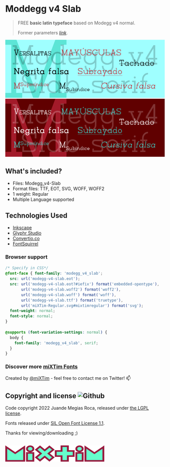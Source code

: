 # Moddegg v4 Slab

> FREE **basic latin typeface** based on Modegg v4 normal.
> 
> Former parameters [_link_](https://en.m.fontke.com/font/12316704/).

![Typeface sample](img/Modegg-sample-light.png#gh-light-mode-only)
![Typeface sample](img/Modegg-sample-dark.png#gh-dark-mode-only)

## What's included?
- Files: Modegg_v4-Slab
- Format files: TTF, EOT, SVG, WOFF, WOFF2
- 1 weight: Regular
- Multiple Language supported

## Technologies Used
- [Inkscape](https://inkscape.org/)
- [Glyphr Studio](https://www.glyphrstudio.com/)
- [Convertio.co](https://convertio.co/)
- [FontSquirrel](https://www.fontsquirrel.com/tools/webfont-generator)


### Browser support

```css
/* Specify in CSS*/
@font-face { font-family: 'modegg_v4_slab';
  src: url('modegg-v4-slab.eot');
  src: url('modegg-v4-slab.eot?#iefix') format('embedded-opentype'),
       url('modegg-v4-slab.woff2') format('woff2'),
       url('modegg-v4-slab.woff') format('woff'),
       url('modegg-v4-slab.ttf') format('truetype'),
       url('miXTim-Regular.svg#mixtimregular') format('svg');
  font-weight: normal;
  font-style: normal;
}

@supports (font-variation-settings: normal) {
  body {
    font-family: 'modegg_v4_slab', serif;
  }
}
```

### Discover more [miXTim Fonts](https://github.com/miXTim/fonts)

Created by [@miXTim](https://twitter.com/juande4u/) - feel free to contact me on Twitter! 📫

## Copyright and license ![Github](https://img.shields.io/static/v1?label=license&message=SIL&nbsp;1.1&color=orange&logo=Github)
Code copyright 2022 Juande Megias Roca, released under [the LGPL license](https://github.com/jgthms/bulma/blob/master/LICENSE).

Fonts released under [SIL Open Font License 1.1](https://scripts.sil.org/OFL).


Thanks for viewing/downloading ;)

<br>

<img alt="logotipo" src="https://github.com/miXTim/fonts/blob/2701ba0e793c3ca356d01a3e3b8b1b86d1fa2888/extras/logo.svg" style="max-width: 100%;" width="313" height="51">
